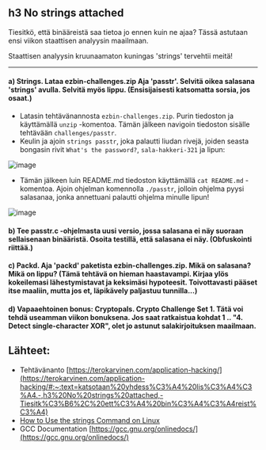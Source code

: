 ## h3 No strings attached

Tiesitkö, että binääreistä saa tietoa jo ennen kuin ne ajaa? Tässä astutaan ensi viikon staattisen analyysin maailmaan.

Staattisen analyysin kruunaamaton kuningas 'strings' tervehtii meitä!

---
#### a) Strings. Lataa ezbin-challenges.zip Aja 'passtr'. Selvitä oikea salasana 'strings' avulla. Selvitä myös lippu. (Ensisijaisesti katsomatta sorsia, jos osaat.)

- Latasin tehtävänannosta `ezbin-challenges.zip`. Purin tiedoston ja käyttämällä `unzip` -komentoa. Tämän jälkeen navigoin tiedoston sisälle tehtävään `challenges/passtr`.
- Keulin ja ajoin `strings passtr`, joka palautti liudan rivejä, joiden seasta bongasin rivit `What's the password?`, `sala-hakkeri-321` ja lipun:

![image](https://github.com/user-attachments/assets/ff4ed167-50af-4a5f-9977-252f9a7d70bf)

- Tämän jälkeen luin README.md tiedoston käyttämällä `cat README.md` -komentoa. Ajoin ohjelman komennolla `./passtr`, jolloin ohjelma pyysi salasanaa, jonka annettuani palautti ohjelma minulle lipun!

![image](https://github.com/user-attachments/assets/f6f59675-b2c2-4a00-b346-b6b7e2f68822)


#### b) Tee passtr.c -ohjelmasta uusi versio, jossa salasana ei näy suoraan sellaisenaan binääristä. Osoita testillä, että salasana ei näy. (Obfuskointi riittää.)

#### c) Packd. Aja 'packd' paketista ezbin-challenges.zip. Mikä on salasana? Mikä on lippu? (Tämä tehtävä on hieman haastavampi. Kirjaa ylös kokeilemasi lähestymistavat ja keksimäsi hypoteesit. Toivottavasti pääset itse maaliin, mutta jos et, läpikävely paljastuu tunnilla...)

#### d) Vapaaehtoinen bonus: Cryptopals. Crypto Challenge Set 1. Tätä voi tehdä useamman viikon bonuksena. Jos saat ratkaistua kohdat 1 .. "4. Detect single-character XOR", olet jo astunut salakirjoituksen maailmaan.


## Lähteet:

- Tehtävänanto [https://terokarvinen.com/application-hacking/](https://terokarvinen.com/application-hacking/#:~:text=katsotaan%20yhdess%C3%A4%20lis%C3%A4%C3%A4.-,h3%20No%20strings%20attached,-Tiesitk%C3%B6%2C%20ett%C3%A4%20bin%C3%A4%C3%A4reist%C3%A4)
- [How to Use the strings Command on Linux](https://www.howtogeek.com/427805/how-to-use-the-strings-command-on-linux/)
- GCC Documentation [https://gcc.gnu.org/onlinedocs/](https://gcc.gnu.org/onlinedocs/)
